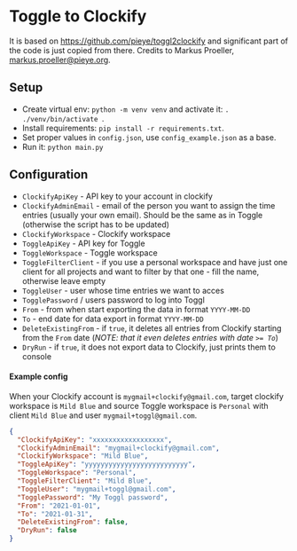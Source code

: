 # Toggle to Clockify

It is based on https://github.com/pieye/toggl2clockify and significant part of the code is just copied from there.
Credits to Markus Proeller, markus.proeller@pieye.org.

## Setup

* Create virtual env: `python -m venv venv` and activate it: `. ./venv/bin/activate `.
* Install requirements: `pip install -r requirements.txt`.
* Set proper values in `config.json`, use `config_example.json` as a base.
* Run it: `python main.py`

## Configuration

- `ClockifyApiKey` - API key to your account in clockify
- `ClockifyAdminEmail` - email of the person you want to assign the time entries (usually your own email). Should be the
  same as in Toggle (otherwise the script has to be updated)
- `ClockifyWorkspace` - Clockify workspace
- `ToggleApiKey` - API key for Toggle
- `ToggleWorkspace` - Toggle workspace
- `ToggleFilterClient` - if you use a personal workspace and have just one client for all projects and want to filter by
  that one - fill the name, otherwise leave empty
- `ToggleUser` - user whose time entries we want to acces
- `TogglePassword` / users password to log into Toggl
- `From` - from when start exporting the data in format `YYYY-MM-DD`
- `To` - end date for data export in format `YYYY-MM-DD`
- `DeleteExistingFrom` - if `true`, it deletes all entries from Clockify starting from the `From` date (*NOTE: that it even deletes
  entries with date `>= To`*)
- `DryRun` - if `true`, it does not export data to Clockify, just prints them to console

#### Example config

When your Clockify account is `mygmail+clockify@gmail.com`, target clockify workspace is `Mild Blue` and source Toggle
workspace is `Personal` with client `Mild Blue` and user `mygmail+toggl@gmail.com`.

```json
{
  "ClockifyApiKey": "xxxxxxxxxxxxxxxxxx",
  "ClockifyAdminEmail": "mygmail+clockify@gmail.com",
  "ClockifyWorkspace": "Mild Blue",
  "ToggleApiKey": "yyyyyyyyyyyyyyyyyyyyyyyyyy",
  "ToggleWorkspace": "Personal",
  "ToggleFilterClient": "Mild Blue",
  "ToggleUser": "mygmail+toggl@gmail.com",
  "TogglePassword": "My Toggl password",
  "From": "2021-01-01",
  "To": "2021-01-31",
  "DeleteExistingFrom": false,
  "DryRun": false
}

```

